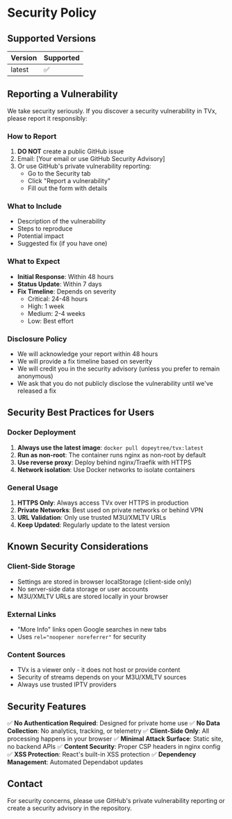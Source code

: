 # Security Policy

## Supported Versions

| Version | Supported          |
| ------- | ------------------ |
| latest  | :white_check_mark: |

## Reporting a Vulnerability

We take security seriously. If you discover a security vulnerability in TVx, please report it responsibly:

### How to Report

1. **DO NOT** create a public GitHub issue
2. Email: [Your email or use GitHub Security Advisory]
3. Or use GitHub's private vulnerability reporting:
   - Go to the Security tab
   - Click "Report a vulnerability"
   - Fill out the form with details

### What to Include

- Description of the vulnerability
- Steps to reproduce
- Potential impact
- Suggested fix (if you have one)

### What to Expect

- **Initial Response**: Within 48 hours
- **Status Update**: Within 7 days
- **Fix Timeline**: Depends on severity
  - Critical: 24-48 hours
  - High: 1 week
  - Medium: 2-4 weeks
  - Low: Best effort

### Disclosure Policy

- We will acknowledge your report within 48 hours
- We will provide a fix timeline based on severity
- We will credit you in the security advisory (unless you prefer to remain anonymous)
- We ask that you do not publicly disclose the vulnerability until we've released a fix

## Security Best Practices for Users

### Docker Deployment

1. **Always use the latest image**: `docker pull dopeytree/tvx:latest`
2. **Run as non-root**: The container runs nginx as non-root by default
3. **Use reverse proxy**: Deploy behind nginx/Traefik with HTTPS
4. **Network isolation**: Use Docker networks to isolate containers

### General Usage

1. **HTTPS Only**: Always access TVx over HTTPS in production
2. **Private Networks**: Best used on private networks or behind VPN
3. **URL Validation**: Only use trusted M3U/XMLTV URLs
4. **Keep Updated**: Regularly update to the latest version

## Known Security Considerations

### Client-Side Storage

- Settings are stored in browser localStorage (client-side only)
- No server-side data storage or user accounts
- M3U/XMLTV URLs are stored locally in your browser

### External Links

- "More Info" links open Google searches in new tabs
- Uses `rel="noopener noreferrer"` for security

### Content Sources

- TVx is a viewer only - it does not host or provide content
- Security of streams depends on your M3U/XMLTV sources
- Always use trusted IPTV providers

## Security Features

✅ **No Authentication Required**: Designed for private home use
✅ **No Data Collection**: No analytics, tracking, or telemetry
✅ **Client-Side Only**: All processing happens in your browser
✅ **Minimal Attack Surface**: Static site, no backend APIs
✅ **Content Security**: Proper CSP headers in nginx config
✅ **XSS Protection**: React's built-in XSS protection
✅ **Dependency Management**: Automated Dependabot updates

## Contact

For security concerns, please use GitHub's private vulnerability reporting or create a security advisory in the repository.
